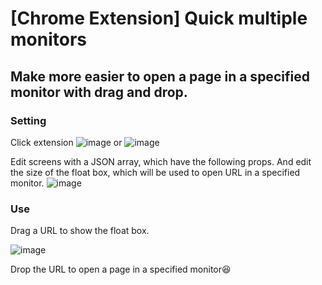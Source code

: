 # [Chrome Extension] Quick multiple monitors
## Make more easier to open a page in a specified monitor with drag and drop.

### Setting

Click extension
![image](https://user-images.githubusercontent.com/58989910/156196515-b11d3fce-0f2e-4b5d-8bea-a65cf9c0c57b.png)
or ![image](https://user-images.githubusercontent.com/58989910/156196727-e36bcb31-332d-4513-a31f-0dc6738853e0.png)


Edit screens with a JSON array, which have the following props.
And edit the size of the float box, which will be used to open URL in a specified monitor.
![image](https://user-images.githubusercontent.com/58989910/156196833-afdcab9c-b959-4f03-9e59-0e56f7d73e14.png)

### Use
Drag a URL to show the float box.

![image](https://user-images.githubusercontent.com/58989910/156197487-72444a4f-2cda-4b96-820a-d0f46af9c94f.png)

Drop the URL to open a page in a specified monitor😆
